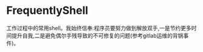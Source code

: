 # FrequentlyShell
工作过程中的常用shell。我始终信奉:程序员要努力做到解放双手,一是节约更多时间提升自我,二是避免偶尔手残导致的不可修复的问题(参考gitlab运维的背锅事件)。
